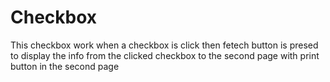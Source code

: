 # Checkbox
This checkbox work when a checkbox is click then fetech button is presed to display the info from the clicked checkbox to the second page with print button in the second page
